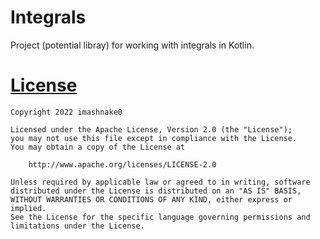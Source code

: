 # Integrals
Project (potential libray) for working with integrals in Kotlin.

# [License](https://github.com/imashnake0/Integrals/blob/main/LICENSE)
```
Copyright 2022 imashnake0

Licensed under the Apache License, Version 2.0 (the "License");
you may not use this file except in compliance with the License.
You may obtain a copy of the License at

    http://www.apache.org/licenses/LICENSE-2.0

Unless required by applicable law or agreed to in writing, software
distributed under the License is distributed on an "AS IS" BASIS,
WITHOUT WARRANTIES OR CONDITIONS OF ANY KIND, either express or implied.
See the License for the specific language governing permissions and
limitations under the License.
```
